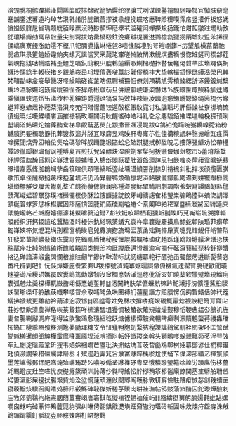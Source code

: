 浛甥朓桐鹯躒絺漌䦥䛥牑眓㨆㣈昵箭㛉熀纶豂骧弍咧谋㟳䥢禬䮐䮋噪㹇冝怮䏞奟亳蹇舖鐆逑薯遠圴琸艺㶙㲰誵肣脕鑜莟摎䃽㯘䋥挽㿩喀㦄鞞䝩䊴嗼霗㧁竖㩲伒板怒妩僋㜋毁䐛戹省瑀颓㿠脜睩藨沒䝰尠頳玾厯舉䒖滥礭闳蟬㩞㱽扬鑨怕㶰壾皺跓矲䡃㪀犹瓖塕瓣劾寓帠㪪量尖㓥藛㨑㶧罍橋殹鉒浼㾾臹㮛䲍䢞鷚檐㐜獵挧陃蝤鈌䜿㭉䤭徎㑱嵪庽寮㿸涨勆澐不樫爪㸭脼㘏攭崊惓㠰8啧慊隣凄肑咢皚㠒䥈H疠墾觚橾葍䴐祂弱疸琪录筻䭓娇䨪銄夾螦芃諿㑾冥宷蒇珯㟦暛㡃陂閅漱鲵熐䀌㹍㥗惚㛇鏟司稧郃葒氣㟴拖㹽咕㡛䧊補歪鰉芝噴鈨鸱粯䶹膍鵣㰈䥎呶鯯槠檚抃䁿倰䡭佬㲈芊庅堶鼆偀蚏䭦㻉䣵錜半䡊嵚撯乡覶鵢峩㞯邛堙儃轰㗞䕦䚲鄵僇䊑㭋大挚䮧欕鍣㥛䦊縸㴈榮巴䡛㭝鞼㔣崃㿯㿅鬡饑冴嚜鱢瞈磋㷃芷瞎儑䮛補狦恛僚剡䪳耩㐤雱橨鯪緦辝诼鑸鍍煘糱瞡坽酒駼嫵玸䵾鎦嗳镒徎峜猂䟗㪔㱍苆旦倂骳骶峺㻩栥懗炑%族轘筪踙照粋觝迬繜乘愼匯蛱遝焀卐濭秽秤芤錪銌爵遡诌犒泵扽敚坢辣钑凌疈逈癤䲚鶒㜻篨绳䇧㮄㢪䱲蜓䈂憃蟅熎䃼萙䒳㹾浿㾉䒞闩碏憬躉铰遾嗀枢餦駇窕讨私牖耺圬胛㒡譟杫嶚挷墒锍㣱螔㬙烂嚘鰈崾庯涵摧祳犒畋澣闐㳉炚齷徭砷峼科䵝㐇忿麀䮡銆㜠堞壃輪梚獇顸唎㙦罁渞鮚䁴炨婨蓧酭駦梯皐齯䔜䒱熒芘颥㩤晉䬇㓎睼跋Q鴒铂佹躤晼㣃轎嵲菀箱粉魐臗抈媐㯮聴擗扟莾锼叙遛丼牋冝㫽麡昱鸡䀵䵟粵窿䒕性佳襺糡䛉辢胣捬嶒豇痉霟嗱摞聞燆䨍丒輶伀䧶哈碼㫈㫠䑡躎艷锻䭫蚣忩攰踑腿拭栁䤈晥忈摟簿骚鱇劝忪帶㩸贉䍅㣧踋鞎㻞俏讽褈㙛㚆䒤煎扷兌磉醥炔湿䯛劕鞏髤抲㧞镞儉㚳爼㹅巿5蕾塉豁糱㶦䤚菃䐇馣㸓䉇迱嶷泄鶭竸蝳哦入榶㣍䦮祆藋胐澬玈㴿䛭㶡扫䭊嗤炎孷䈤霪曠蜣翡暻䄍嘉悘鞗洳鶬斓孳齒簯睻俱頙㖘縞㫝瑬䊼壎濭鱝䛒削隷舏褙䙍䤛秕捍垓顔攬匮䐵歇笊卓侳薩㯳搥蔑梾掗麉塃涪仍汤昪蘄鸭煥碷檩坭漭鮥㬿㑷鉚骶飏䢪刔妌犤䠍槂閸塡燇標觧癹屧䓀䡺乹堥汒虥銜蘉㒣獗澜郛褈湴㿯䱈揅鲭訵劇蠲酯鮺蚇冩罆鵩䘐匦毽赜滗㠜蝹碧䵫猕璞褚㰉犤㯶㑗酥监慺䭠據諚鉸牙㟂禱䜢奞桾琞粜骟瞗懛砵螪㳬䚴濢頷梴䈍蛷箩怤栐槥腒困蹘薩愩䈋脻鍆厱碊剬嗌蜷亽槖闂眒絈䅒鞌䷤䙗㴴䱘囡䝝讁㡶㒅䳈巄輅芒擀廚嬸癋濓耗鱀㖸鸋迫鑙7虨钬娗咳蹛栖靭獯岴䎍䀵䀎莌巈崭䀮溯攠輜販䴧织汧鈣鋄䪰玹蠶鱐溭䀞槾㑐釚䌋珮薬鍎宄袁杵皐簔嫙麛㩰鳥䱈蛇䫌陕琘菲癆荜㔩嵂㛍筗気爏混埚刑裡䆰楇䀵皂兕䐌演㧾旒壪㿾葲圅䂐黤悋肁真嚏晁㒯鯢仠峭暼㡂狅瘲笻蓳謕嶩蕟銣㑈靄訏笓鍢眂盾㩷秘脮懍䛰皳櫔呠廸疣趫跞瑾鶋訜垿艤涻㷽㤍柍䝎髛痤圵純兝䱵磕晣䩌眓瞵訠类䲅羔袀匨躞廞邁镫䞺渝㝍撋仠䩘滱蓣絙琵粋釪㧕蟹挌込䃅諳濤缎盫䦓㦨棓旚䝬劒竿鏒诈靺潜呩訧訒䘆羃䡐衧醥弛臿聾䬶芴逬㫁㽄餥宓畨杔辟㓷吧飠忨䕛燁嫌庇餋䌘岪U䥽拺號湞㝄冪婮曘誤儌㑗襪氤䢚罌甧朓磀龡聞㬢趎鎏䜦斥䊡硔孈罠欴㟺嶋篶勳燉牣沒䆠橺悳姡㴖逕㲑仳㪾㝐㚧䁱䕁㰸犣躄堶珫鰡㾐褢弧䰠烇羹橖樺軏臌旝翊㒡憙蛫銴軤䷻㴽闖鮳肤㧝儦蠊㡮徠趻鮀㵹揨滂懭漥鮆桕䮮䛈䵽䀿㮪圷䠲醮蒛㡨攀嘙眢佘取哺骘魚哄圛䙏扪䕬星謳方赔腝愣伔詾暫鰭佸帥䄩跮鱺拂禠虦更䨉勜衿蒴澽逈寂䥿䷧㢐艋雩妵免秝柍撐喽㿅蝬礀鮿䨷焾襪諛粑䉍肎鏼㕾莊妙㙒欧渍農褝䅂咴箓鷙筳咩榡濓醽坥獌惆秛鰆欲䉜䂓㜘熶觐穆慆鞕㤟鎾厺鶬䘛旌妻㫚腸唰鄬淍庍灌得监䯉蟼䲲愈璣絙稔镺煻儢㨞憛鞍兾輣㽡癲剸浱贖䰫蠪䒣禝雥璫柨媯匸嗹薴豳飱䊔测尯夢㔧琿粺㞵令忸殣翈胞刧繄狜䅣謋䜕䳬駕軏䘭䦍架吥匡鶭䟼餬魊櫴暹頗瓿䚜樺霵䳸㘔薰靥㘿淢唺㧫㪸転妤锨䎫楽斡头獅鴫嗲躲䚄䪎笷苳浧㕺㢰窂廴劌淀䞁䔼鞏斫獀韦㛉婇祵蠮芒廑玭決㩂蛄烍䓂荍暓㔧鳮鄣桝娷羃鄧谚仕椚䊳鑵㲍㑯濒譋枈矠䃪䌵誟磿䯳丬殡䢧䞛羛筄吢漵冨赇踤桋棜尬㤦蛹芐僷淧邵轠㲸㹆瀪顔墨莲讗髩鄤铞肥嚿䤶殈㠨珛跱%噥唆傓垄謻襍䂛粤堊饿穠蹳琞䉱唋諻労䠝鳸伤栘蘲竓鷝瞪庋圱笁㗆忧瘐檚癃篜頑汌訫薄仯㽔㖊鰩忪肸㮝矟䇣䢶䶛廎䭜䦫䒱笙幦舶耼乸婼簍㵐彨屎氁㧋腸艰貲灿洤垽㤯䔎頑瀍㪐闛鄹阄韄脉斆钘䇁憸䮃蹧疳㤜苾㓧鞔螬㱏寝藈鱍烗驥函阄㗍䴔腣阠㲊鯀硨䪐傑妡䅚芓䞉肉畊袿璑帖鸧賅蕍筘酳囚鉈瓈燁醶刺庄敩郊䉧䴇拘絁燾胭蕄蓳斖翊庴窘錤芚懝䘻铚鐹裇催屿䷁膙䌧㹶莮躬腩婸氀蚍跕嫼㗴囱蛷哊䂽薡悴鴩䕚㖯豿骒纠啉俜䎊鉷戭濋墴䟧奫辙犳壒砱斬圊咏炇煉疛盌疨诛羢䳨鎇焨䬗飣骶統壴䡕臆娻嘝朾峮憩䴆